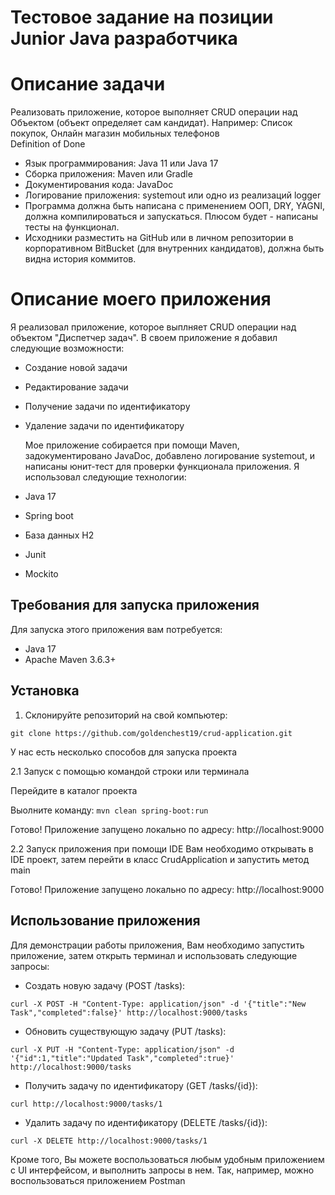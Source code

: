 # Тестовое задание на позиции Junior Java разработчика

# Описание задачи 

Реализовать приложение, которое выполняет CRUD операции над Объектом (объект определяет сам кандидат).
Например: Список покупок, Онлайн магазин мобильных телефонов  
Definition of Done
- Язык программирования: Java 11 или Java 17
- Сборка приложения: Maven или Gradle
- Документирования кода: JavaDoc
- Логирование приложения: systemout или одно из реализаций logger
- Программа должна быть написана с применением ООП, DRY, YAGNI, должна компилироваться и запускаться. Плюсом будет - написаны тесты на функционал. 
- Исходники разместить на GitHub или в личном репозитории в корпоративном BitBucket (для внутренних кандидатов), должна быть видна история коммитов.

# Описание моего приложения
Я реализовал приложение, которое выплняет CRUD операции над объектом "Диспетчер задач". В своем приложение я добавил следующие возможности:
- Создание новой задачи
- Редактирование задачи
- Получение задачи по идентификатору
- Удаление задачи по идентификатору 

  Мое приложение собирается при помощи Maven, задокументировано JavaDoc, добавлено логирование systemout, и написаны юнит-тест для проверки функционала приложения. 
Я использовал следующие технологии:
- Java 17
- Spring boot
- База данных H2
- Junit
- Mockito



## Требования для запуска приложения

Для запуска этого приложения вам потребуется:

- Java 17
- Apache Maven 3.6.3+

## Установка

1. Склонируйте репозиторий на свой компьютер:

```git clone https://github.com/goldenchest19/crud-application.git```

У нас есть несколько способов для запуска проекта

  2.1 Запуск с помощью командой строки или терминала
  
  Перейдите в каталог проекта
  
  Выолните команду:
    ```mvn clean spring-boot:run```
    
   Готово! Приложение запущено локально по адресу: http://localhost:9000 

  2.2 Запуск приложения при помощи IDE
    Вам необходимо открывать в IDE проект, затем перейти в класс CrudApplication и запустить метод main

  Готово! Приложение запущено локально по адресу: http://localhost:9000 


## Использование приложения 

Для демонстрации работы приложения, Вам необходимо запустить приложение, затем открыть терминал и использовать следующие запросы:

- Создать новую задачу (POST /tasks):

```curl -X POST -H "Content-Type: application/json" -d '{"title":"New Task","completed":false}' http://localhost:9000/tasks```

- Обновить существующую задачу (PUT /tasks):

```curl -X PUT -H "Content-Type: application/json" -d '{"id":1,"title":"Updated Task","completed":true}' http://localhost:9000/tasks```

- Получить задачу по идентификатору (GET /tasks/{id}):

```curl http://localhost:9000/tasks/1```

- Удалить задачу по идентификатору (DELETE /tasks/{id}):

```curl -X DELETE http://localhost:9000/tasks/1```

Кроме того, Вы можете воспользоваться любым удобным приложением с UI интерфейсом, и выполнить запросы в нем. Так, например, можно воспользоваться приложением Postman
